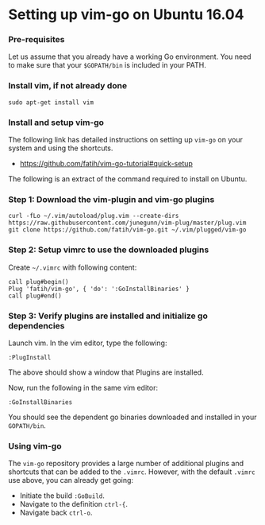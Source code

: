 # Setting up vim-go on Ubuntu 16.04

### Pre-requisites

Let us assume that you already have a working Go environment. You need to make sure that your `$GOPATH/bin` is included in your PATH.

### Install vim, if not already done
```
sudo apt-get install vim
```

### Install and setup vim-go

The following link has detailed instructions on setting up `vim-go` on your system and using the shortcuts. 
- https://github.com/fatih/vim-go-tutorial#quick-setup

The following is an extract of the command required to install on Ubuntu.
### Step 1: Download the vim-plugin and vim-go plugins
```
curl -fLo ~/.vim/autoload/plug.vim --create-dirs https://raw.githubusercontent.com/junegunn/vim-plug/master/plug.vim
git clone https://github.com/fatih/vim-go.git ~/.vim/plugged/vim-go
```

### Step 2: Setup vimrc to use the downloaded plugins

Create `~/.vimrc` with following content:
```
call plug#begin()
Plug 'fatih/vim-go', { 'do': ':GoInstallBinaries' }
call plug#end()
```

### Step 3: Verify plugins are installed and initialize go dependencies
Launch vim. In the vim editor, type the following:
```
:PlugInstall
```
The above should show a window that Plugins are installed.

Now, run the following in the same vim editor:
```
:GoInstallBinaries
```

You should see the dependent go binaries downloaded and installed in your `GOPATH/bin`. 

### Using vim-go

The `vim-go` repository provides a large number of additional plugins and shortcuts that can be added to the `.vimrc`. However, with the default `.vimrc` use above, you can already get going:
- Initiate the build `:GoBuild`.
- Navigate to the definition `ctrl-{`.
- Navigate back `ctrl-o`.
